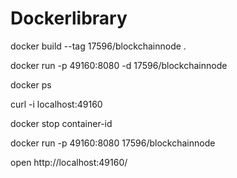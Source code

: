 # Dockerlibrary

docker build --tag 17596/blockchainnode .

docker run -p 49160:8080 -d  17596/blockchainnode

docker ps

curl -i localhost:49160

docker stop container-id

docker run -p 49160:8080   17596/blockchainnode

open 
http://localhost:49160/

